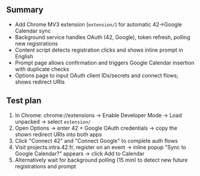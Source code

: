 ## Summary
- Add Chrome MV3 extension (`extension/`) for automatic 42→Google Calendar sync
- Background service handles OAuth (42, Google), token refresh, polling new registrations
- Content script detects registration clicks and shows inline prompt in English
- Prompt page allows confirmation and triggers Google Calendar insertion with duplicate checks
- Options page to input OAuth client IDs/secrets and connect flows; shows redirect URIs

## Test plan
1) In Chrome: chrome://extensions → Enable Developer Mode → Load unpacked → select `extension/`
2) Open Options → enter 42 + Google OAuth credentials → copy the shown redirect URIs into both apps
3) Click "Connect 42" and "Connect Google" to complete auth flows
4) Visit projects.intra.42.fr, register on an event → inline popup "Sync to Google Calendar?" appears → click Add to Calendar
5) Alternatively wait for background polling (15 min) to detect new future registrations and prompt
